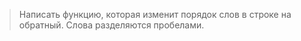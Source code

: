 > Написать функцию, которая изменит порядок слов в строке на обратный. Слова разделяются пробелами.
